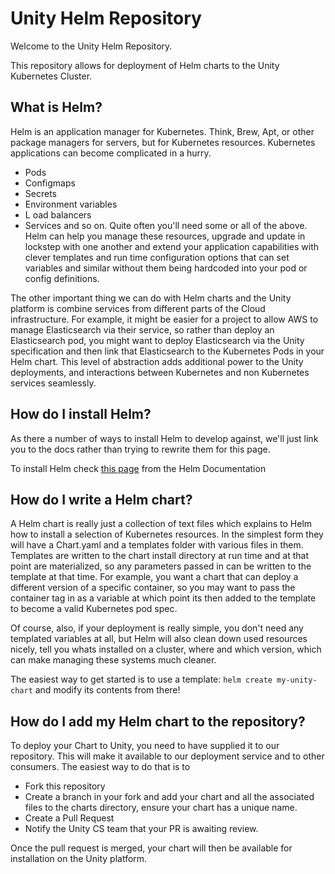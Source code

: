 # Unity Helm Repository

Welcome to the Unity Helm Repository.

This repository allows for deployment of Helm charts to the Unity Kubernetes Cluster.

## What is Helm?

Helm is an application manager for Kubernetes. Think, Brew, Apt, or other package managers for servers, but for Kubernetes resources.
Kubernetes applications can become complicated in a hurry. 

- Pods
- Configmaps
- Secrets
- Environment variables
- L oad balancers
- Services 
and so on. Quite often you'll need some or all of the above. Helm can help you manage these resources, upgrade and update in lockstep with one another and extend your application capabilities with clever templates and run time configuration options that can set variables and similar without them being hardcoded into your pod or config definitions.

The other important thing we can do with Helm charts and the Unity platform is combine services from different parts of the Cloud infrastructure. For example, it might be easier for a project to allow AWS to manage Elasticsearch via their service, so rather than deploy an Elasticsearch pod, you might want to deploy Elasticsearch via the Unity specification and then link that Elasticsearch to the Kubernetes Pods in your Helm chart. This level of abstraction adds additional power to the Unity deployments, and interactions between Kubernetes and non Kubernetes services seamlessly.

## How do I install Helm?

As there a number of ways to install Helm to develop against, we'll just link you to the docs rather than trying to rewrite them for this page. 

To install Helm check [this page](https://helm.sh/docs/intro/install/) from the Helm Documentation

## How do I write a Helm chart?

A Helm chart is really just a collection of text files which explains to Helm how to install a selection of Kubernetes resources. In the simplest form they will have a Chart.yaml and a templates folder with various files in them. Templates are written to the chart install directory at run time and at that point are materialized, so any parameters passed in can be written to the template at that time. For example, you want a chart that can deploy a different version of a specific container, so you may want to pass the container tag in as a variable at which point its then added to the template to become a valid Kubernetes pod spec.

Of course, also, if your deployment is really simple, you don't need any templated variables at all, but Helm will also clean down used resources nicely, tell you whats installed on a cluster, where and which version, which can make managing these systems much cleaner.

The easiest way to get started is to use a template: `helm create my-unity-chart` and modify its contents from there!

## How do I add my Helm chart to the repository?

To deploy your Chart to Unity, you need to have supplied it to our repository. This will make it available to our deployment service and to other consumers. The easiest way to do that is to 

- Fork this repository
- Create a branch in your fork and add your chart and all the associated files to the charts directory, ensure your chart has a unique name.
- Create a Pull Request
- Notify the Unity CS team that your PR is awaiting review.

Once the pull request is merged, your chart will then be available for installation on the Unity platform.
